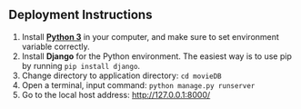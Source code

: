 

## Deployment Instructions
1. Install [**Python 3**](https://www.python.org/) in your computer, and make sure to set environment variable correctly.
2. Install **Django** for the Python environment. The easiest way is to use pip by running `pip install django`.
3. Change directory to application directory: `cd movieDB`
4. Open a terminal, input command: `python manage.py runserver`
5. Go to the local host address: http://127.0.0.1:8000/

